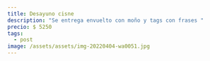 ```yaml
---
title: Desayuno cisne
description: "Se entrega envuelto con moño y tags con frases "
precio: $ 5250
tags:
  - post
image: /assets/assets/img-20220404-wa0051.jpg
---
```

